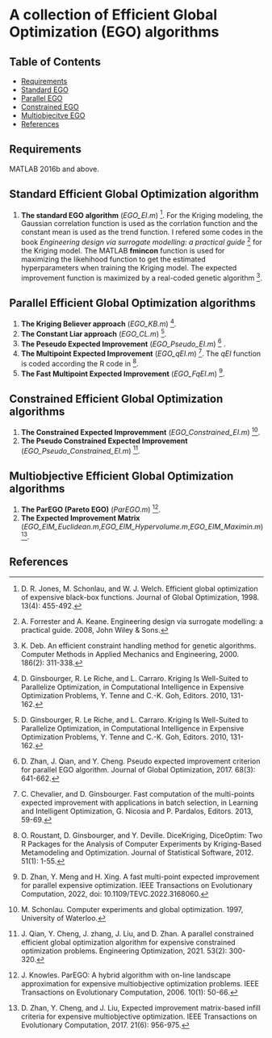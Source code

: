 # A collection of Efficient Global Optimization (EGO) algorithms
## Table of Contents
* [Requirements](#Requirements)
* [Standard EGO](#Standard-Efficient-Global-Optimization-algorithm)
* [Parallel EGO](#Parallel-Efficient-Global-Optimization-algorithms)
* [Constrained EGO](#Constrained-Efficient-Global-Optimization-algorithms)
* [Multiobjecitve EGO](#Multiobjective-Efficient-Global-Optimization-algorithms)
* [References](#References)


## Requirements
MATLAB 2016b and above.

## Standard Efficient Global Optimization algorithm
1. **The standard EGO algorithm** (*EGO_EI.m*) [^1]. For the Kriging modeling, the Gaussian correlation function is used as the corrlation function and the constant mean is used as the trend function. I refered some codes in the book *Engineering design via surrogate modelling: a practical guide* [^2] for the Kriging model. The MATLAB **fmincon** function is used for maximizing the likehihood function to get the estimated hyperparameters when training the Kriging model. The expected improvement function is maximized by a real-coded genetic algorithm [^3].

## Parallel Efficient Global Optimization algorithms
1. **The Kriging Believer approach** (*EGO_KB.m*) [^4].
2. **The Constant Liar approach** (*EGO_CL.m*) [^4]. 
3. **The Peseudo Expected Improvement** (*EGO_Pseudo_EI.m*) [^5] .
4. **The Multipoint Expected Improvement** (*EGO_qEI.m*) [^6]. The *qEI* function is coded according the R code in [^7].
5. **The Fast Multipoint Expected Improvement** (*EGO_FqEI.m*) [^8].

## Constrained Efficient Global Optimization algorithms
1. **The Constrained Expected Improvemment** (*EGO_Constrained_EI.m*) [^9].
2. **The Pseudo Constrained Expected Improvement** (*EGO_Pseudo_Constrained_EI.m*) [^10].


## Multiobjective Efficient Global Optimization algorithms
1. **The ParEGO (Pareto EGO)** (*ParEGO.m*) [^11].
2. **The Expected Improvement Matrix** (*EGO_EIM_Euclidean.m*,*EGO_EIM_Hypervolume.m*,*EGO_EIM_Maximin.m*) [^12].






## References
[^1]: D. R. Jones, M. Schonlau, and W. J. Welch. Efficient global optimization of expensive black-box functions. Journal of Global Optimization, 1998. 13(4): 455-492.
[^2]:  A. Forrester and A. Keane. Engineering design via surrogate modelling: a practical guide. 2008, John Wiley & Sons.
[^3]:  K. Deb. An efficient constraint handling method for genetic algorithms. Computer Methods in Applied Mechanics and Engineering, 2000. 186(2): 311-338.
[^4]:  D. Ginsbourger, R. Le Riche, and L. Carraro. Kriging Is Well-Suited to Parallelize Optimization, in Computational Intelligence in Expensive Optimization Problems, Y. Tenne and C.-K. Goh, Editors. 2010, 131-162.
[^5]:  D. Zhan, J. Qian, and Y. Cheng. Pseudo expected improvement criterion for parallel EGO algorithm. Journal of Global Optimization, 2017. 68(3):  641-662.
[^6]:  C. Chevalier, and D. Ginsbourger. Fast computation of the multi-points expected improvement with applications in batch selection, in Learning and Intelligent Optimization, G. Nicosia and P. Pardalos, Editors. 2013, 59-69.
[^7]: O. Roustant, D. Ginsbourger, and Y. Deville. DiceKriging, DiceOptim: Two R Packages for the Analysis of Computer Experiments by Kriging-Based Metamodeling and Optimization. Journal of Statistical Software, 2012. 51(1): 1-55.
[^8]: D. Zhan, Y. Meng and H. Xing. A fast multi-point expected improvement for parallel expensive optimization. IEEE Transactions on Evolutionary Computation, 2022, doi: 10.1109/TEVC.2022.3168060.
[^9]:  M. Schonlau. Computer experiments and global optimization. 1997, University of Waterloo.
[^10]: J. Qian, Y. Cheng, J. zhang, J. Liu, and D. Zhan. A parallel constrained efficient global optimization algorithm for expensive constrained optimization problems. Engineering Optimization, 2021. 53(2): 300-320.
[^11]: J. Knowles. ParEGO: A hybrid algorithm with on-line landscape approximation for expensive multiobjective optimization problems. IEEE Transactions on Evolutionary Computation, 2006. 10(1): 50-66.
[^12]: D. Zhan, Y. Cheng, and J. Liu, Expected improvement matrix-based infill criteria for expensive multiobjective optimization. IEEE Transactions on Evolutionary Computation, 2017. 21(6): 956-975.

